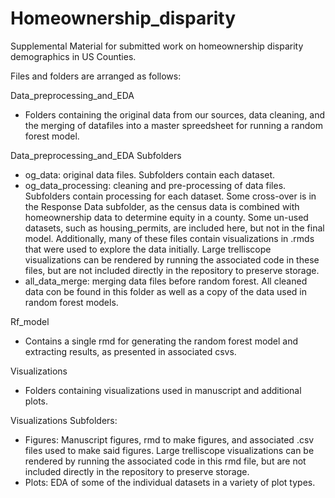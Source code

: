# Homeownership_disparity
Supplemental Material for submitted work on homeownership disparity demographics in US Counties.

Files and folders are arranged as follows:

Data_preprocessing_and_EDA
- Folders containing the original data from our sources, data cleaning, and the merging of datafiles into a master spreedsheet for running a random forest model.

Data_preprocessing_and_EDA Subfolders
- og_data: original data files. Subfolders contain each dataset.
- og_data_processing: cleaning and pre-processing of data files. Subfolders contain processing for each dataset. Some cross-over is in the Response Data subfolder, as the census data is combined with homeownership data to determine equity in a county. Some un-used datasets, such as housing_permits, are included here, but not in the final model. Additionally, many of these files contain visualizations in .rmds that were used to explore the data initially. Large trelliscope visualizations can be rendered by running the associated code in these files, but are not included directly in the repository to preserve storage.
- all_data_merge: merging data files before random forest. All cleaned data con be found in this folder as well as a copy of the data used in random forest models.

Rf_model
- Contains a single rmd for generating the random forest model and extracting results, as presented in associated csvs.

Visualizations
- Folders containing visualizations used in manuscript and additional plots.

Visualizations Subfolders:
- Figures: Manuscript figures, rmd to make figures, and associated .csv files used to make said figures. Large trelliscope visualizations can be rendered by running the associated code in this rmd file, but are not included directly in the repository to preserve storage.
- Plots: EDA of some of the individual datasets in a variety of plot types.
